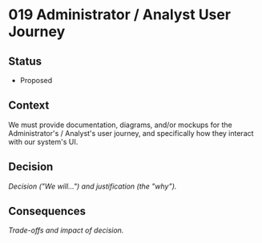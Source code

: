 # 019 Administrator / Analyst User Journey

## Status

- Proposed

## Context

We must provide documentation, diagrams, and/or mockups for the Administrator's / Analyst's user journey, and specifically how they interact with our system's UI.

## Decision

_Decision ("We will...") and justification (the "why”)._

## Consequences

_Trade-offs and impact of decision._


